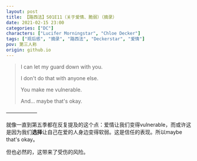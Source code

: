 ```yaml
---
layout: post
title: 【路西法】S01E11（关于爱情、脆弱）（摘录）
date: 2021-02-15 23:00
categories: ["DC"]
characters: ["Lucifer Morningstar", "Chloe Decker"]
tags: ["观后感", "摘录", "路西法", "Deckerstar", "爱情"]
pov: 第三人称
origin: github.io
---
```


> I can let my guard down with you.
> 
> I don't do that with anyone else.
> 
> You make me vulnerable.
> 
> And... maybe that's okay.

——————

就像一直到第五季都在反复提及的这个点：爱情让我们变得vulnerable，而或许这是因为我们**选择**让自己在爱的人身边变得软弱。这是信任的表现。所以maybe that's okay。

但也必然的，这带来了受伤的风险。
